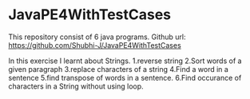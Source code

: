 # JavaPE4WithTestCases
This repository consist of 6 java programs.
Github url: https://github.com/Shubhi-J/JavaPE4WithTestCases

In this exercise I learnt about Strings.
1.reverse string
2.Sort words of a given paragraph
3.replace characters of a string
4.Find a word in a sentence
5.find transpose of words in a sentence.
6.Find occurance of characters in a String without using loop.
